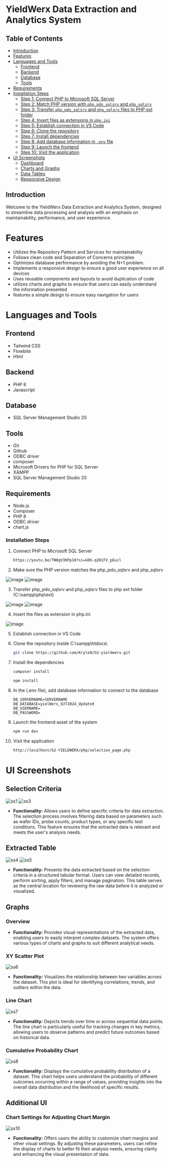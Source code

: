 # YieldWerx Data Extraction and Analytics System

## Table of Contents
- [Introduction](#introduction)
- [Features](#features)
- [Languages and Tools](#languages-and-tools)
  - [Frontend](#frontend)
  - [Backend](#backend)
  - [Database](#database)
  - [Tools](#tools)
- [Requirements](#requirements)
- [Installation Steps](#installation-steps)
  - [Step 1: Connect PHP to Microsoft SQL Server](#step-1-connect-php-to-microsoft-sql-server)
  - [Step 2: Match PHP version with `php_pdo_sqlsrv` and `php_sqlsrv`](#step-2-match-php-version-with-php_pdo_sqlsrv-and-php_sqlsrv)
  - [Step 3: Transfer `php_pdo_sqlsrv` and `php_sqlsrv` files to PHP ext folder](#step-3-transfer-php_pdo_sqlsrv-and-php_sqlsrv-files-to-php-ext-folder)
  - [Step 4: Insert files as extensions in `php.ini`](#step-4-insert-files-as-extensions-in-phpini)
  - [Step 5: Establish connection in VS Code](#step-5-establish-connection-in-vs-code)
  - [Step 6: Clone the repository](#step-6-clone-the-repository)
  - [Step 7: Install dependencies](#step-7-install-dependencies)
  - [Step 8: Add database information in `.env` file](#step-8-add-database-information-in-env-file)
  - [Step 9: Launch the frontend](#step-9-launch-the-frontend)
  - [Step 10: Visit the application](#step-10-visit-the-application)
- [UI Screenshots](#ui-screenshots)
  - [Dashboard](#dashboard)
  - [Charts and Graphs](#charts-and-graphs)
  - [Data Tables](#data-tables)
  - [Responsive Design](#responsive-design)

## Introduction
Welcome to the YieldWerx Data Extraction and Analytics System, designed to streamline data processing and analysis with an emphasis on maintainability, performance, and user experience.

# Features
- Utilizes the Repository Pattern and Services for maintainability
- Follows clean code and Separation of Concerns principles
- Optimizes database performance by avoiding the N+1 problem.
- Implements a responsive design to ensure a good user experience on all devices
- Uses reusable components and layouts to avoid duplication of code
- utilizes charts and graphs to ensure that users can easily understand the information presented
- features a simple design to ensure easy navigation for users

# Languages and Tools
## Frontend
- Tailwind CSS
- Flowbite
- Html

## Backend
- PHP 8
- Javascript

## Database
- SQL Server Management Studio 20

## Tools
- Git
- Github
- ODBC driver
- composer
- Microsoft Drivers for PHP for SQL Server
- XAMPP
- SQL Server Management Studio 20
 
## Requirements
- Node.js
- Composer
- PHP 8
- ODBC driver
- chart.js


### Installation Steps
1. Connect PHP to Microsoft SQL Server

   ``` bash
   https://youtu.be/TN0gV3KPp10?si=G0b-q2H1FV_pEucl
   ```
   
2. Make sure the PHP version matches the php_pdo_sqlsrv and php_sqlsrv

 ![image](https://github.com/user-attachments/assets/35ee70b9-98ed-493d-9c6f-eca4fe4f0255)
 ![image](https://github.com/user-attachments/assets/5ab624ac-1a62-4d09-ac70-1a642036d706)


3. Transfer php_pdo_sqlsrv and php_sqlsrv files to php ext folder (C:\xampp\php\ext)

 ![image](https://github.com/user-attachments/assets/06e70e46-4f44-4201-ab05-e1b709f6004b)
 ![image](https://github.com/user-attachments/assets/7deb30e0-23ff-4cc0-9eab-da47a236c3f4)


4.  Insert the files as extension in php.ini

  ![image](https://github.com/user-attachments/assets/b5c0ee49-7aaf-4491-878c-9a5420bded3a)


5. Establish connection in VS Code



6. Clone the repository inside C:\xampp\htdocs\

   ```bash
   git clone https://github.com/Kryle8/G2-yieldwerx.git
   ```

7. Install the dependencies

   ```bash
   composer install
   ```

   ```bash
   npm install
   ```
   
8. In the (.env file), add database information to connect to the database

   ```env
   DB_SERVERNAME=SERVERNAME
   DB_DATABASE=yielWerx_OJT2024_Updated
   DB_USERNAME=
   DB_PASSWORD=
   ```
   
9. Launch the frontend asset of the system

   ```bash
   npm run dev
   ```

10. Visit the application

    ```bash
    http://localhost/G2-YIELDWERX/php/selection_page.php
    ```
# UI Screenshots

## Selection Criteria
![ss1](https://github.com/user-attachments/assets/0087bbf0-a46e-42e5-b553-707d68edcdf6)
![ss3](https://github.com/user-attachments/assets/1d0df062-7247-405d-81af-dbec34ecb488)

- **Functionality:** Allows users to define specific criteria for data extraction. The selection process involves filtering data based on parameters such as wafer IDs, probe counts, product types, or any specific test conditions. This feature ensures that the extracted data is relevant and meets the user's analysis needs.

## Extracted Table
![ss4](https://github.com/user-attachments/assets/14bb881f-a82a-4af3-afe4-92eec9360d35)
![ss5](https://github.com/user-attachments/assets/c57ed2a3-46eb-47e8-8438-83cda21801d6)
- **Functionality:** Presents the data extracted based on the selection criteria in a structured tabular format. Users can view detailed records, perform sorting, apply filters, and manage pagination. This table serves as the central location for reviewing the raw data before it is analyzed or visualized.

## Graphs
### Overview
- **Functionality:** Provides visual representations of the extracted data, enabling users to easily interpret complex datasets. The system offers various types of charts and graphs to suit different analytical needs.

### XY Scatter Plot
![ss6](https://github.com/user-attachments/assets/84f99231-e0a1-4114-bbe8-abaabe2312f0)
- **Functionality:** Visualizes the relationship between two variables across the dataset. This plot is ideal for identifying correlations, trends, and outliers within the data.

### Line Chart
![ss7](https://github.com/user-attachments/assets/fe20af5d-f1d7-41c8-b154-2fc665483f9d)
- **Functionality:** Depicts trends over time or across sequential data points. The line chart is particularly useful for tracking changes in key metrics, allowing users to observe patterns and predict future outcomes based on historical data.

### Cumulative Probability Chart
![ss8](https://github.com/user-attachments/assets/972bf091-b025-4ed9-914c-5b1973eafada)
- **Functionality:** Displays the cumulative probability distribution of a dataset. This chart helps users understand the probability of different outcomes occurring within a range of values, providing insights into the overall data distribution and the likelihood of specific results.

## Additional UI

### Chart Settings for Adjusting Chart Margin
![ss10](https://github.com/user-attachments/assets/60d365b9-52a8-4467-b2d4-661ea5aa5039)
- **Functionality:** Offers users the ability to customize chart margins and other visual settings. By adjusting these parameters, users can refine the display of charts to better fit their analysis needs, ensuring clarity and enhancing the visual presentation of data.
